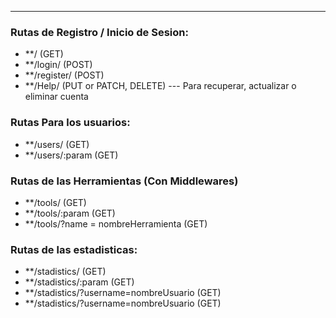 
---
### Rutas de Registro / Inicio de Sesion: 

- **/  (GET)
- **/login/  (POST)
- **/register/  (POST)
- **/Help/  (PUT or PATCH, DELETE)    --- Para recuperar, actualizar o eliminar cuenta

### Rutas Para los usuarios: 

- **/users/  (GET)
- **/users/:param (GET)

### Rutas de las Herramientas (Con Middlewares)
- **/tools/  (GET)
- **/tools/:param  (GET)
- **/tools/?name = nombreHerramienta (GET)

### Rutas de las estadisticas: 

- **/stadistics/ (GET)
- **/stadistics/:param (GET)
- **/stadistics/?username=nombreUsuario (GET)
- **/stadistics/?username=nombreUsuario (GET)

